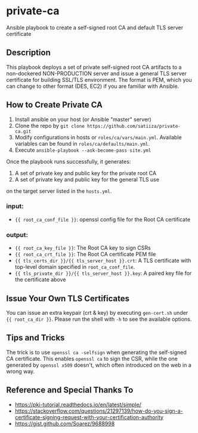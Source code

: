 # private-ca
Ansible playbook to create a self-signed root CA and default TLS server certificate

## Description
This playbook deploys a set of private self-signed root CA artifacts to a non-dockered NON-PRODUCTION server and issue a general TLS server certificate for building SSL/TLS environment. The format is PEM, which you can change to other format (DES, EC2) if you are familiar with Ansible.

## How to Create Private CA
1. Install ansible on your host (or Ansible "master" server)
1. Clone the repo by `git clone https://github.com/satiiza/private-ca.git`
1. Modify configurations in hosts or `roles/ca/vars/main.yml`. Available variables can be found in `roles/ca/defaults/main.yml`.
1. Execute `ansible-playbook --ask-become-pass site.yml`

Once the playbook runs successfully, it generates:

1. A set of private key and public key for the private root CA  
1. A set of private key and public key for the general TLS use

on the target server listed in the `hosts.yml`.

### input:
- `{{ root_ca_conf_file }}`: openssl config file for the Root CA certificate

### output: 
- `{{ root_ca_key_file }}`: The Root CA key to sign CSRs
- `{{ root_ca_crt_file }}`: The Root CA certificate PEM file 
- `{{ tls_certs_dir }}/{{ tls_server_host }}.crt`: A TLS certificate with top-level domain specified in `root_ca_conf_file`.
- `{{ tls_private_dir }}/{{ tls_server_host }}.key`: A paired key file for the certificate above

## Issue Your Own TLS Certificates
You can issue an extra keypair (crt & key) by executing `gen-cert.sh` under `{{ root_ca_dir }}`. Please run the shell with `-h` to see the available options.

## Tips and Tricks

The trick is to use `openssl ca -selfsign` when generating the self-signed CA certificate.  This enables `openssl ca` to sign the CSR, while the one generated by `openssl x509` doesn't, which often introduced on the web in a wrong way.

## Reference and Special Thanks To
- https://pki-tutorial.readthedocs.io/en/latest/simple/
- https://stackoverflow.com/questions/21297139/how-do-you-sign-a-certificate-signing-request-with-your-certification-authority
- https://gist.github.com/Soarez/9688998

